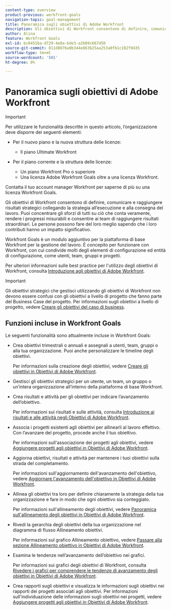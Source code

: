 ```yaml
---
content-type: overview
product-previous: workfront-goals
navigation-topic: goal-management
title: Panoramica sugli obiettivi di Adobe Workfront
description: Gli obiettivi di Workfront consentono di definire, comunicare e raggiungere risultati strategici collegando la strategia all’esecuzione e alla consegna del lavoro.
author: Alina
feature: Workfront Goals
exl-id: bc0451ba-d729-4e8a-bde3-a2609c667d50
source-git-commit: 811d8076a0b344e863b25aa253a0fb1c102f0435
workflow-type: tm+mt
source-wordcount: '501'
ht-degree: 0%

---
```


# Panoramica sugli obiettivi di Adobe Workfront

>[!IMPORTANT]
>
>Per utilizzare le funzionalità descritte in questo articolo, l’organizzazione deve disporre dei seguenti elementi:
>
>* Per il nuovo piano e la nuova struttura delle licenze:
>
>   * Il piano Ultimate Workfront
>    
>* Per il piano corrente e la struttura delle licenze:
>
>   * Un piano Workfront Pro o superiore
>   * Una licenza Adobe Workfront Goals oltre a una licenza Workfront.
>
>Contatta il tuo account manager Workfront per saperne di più su una licenza Workfront Goals.


Gli obiettivi di Workfront consentono di definire, comunicare e raggiungere risultati strategici collegando la strategia all’esecuzione e alla consegna del lavoro. Puoi concentrare gli sforzi di tutti su ciò che conta veramente, rendere i progressi misurabili e consentire ai team di raggiungere risultati straordinari. Le persone possono fare del loro meglio sapendo che i loro contributi hanno un impatto significativo.

Workfront Goals è un modulo aggiuntivo per la piattaforma di base Workfront per la gestione del lavoro. È concepito per funzionare con Workfront, con cui condivide molti degli elementi di configurazione ed entità di configurazione, come utenti, team, gruppi e progetti.

Per ulteriori informazioni sulle best practice per l&#39;utilizzo degli obiettivi di Workfront, consulta [Introduzione agli obiettivi di Adobe Workfront](../../workfront-goals/goal-management/getting-started-with-wf-goals.md).

>[!IMPORTANT]
>
>Gli obiettivi strategici che gestisci utilizzando gli obiettivi di Workfront non devono essere confusi con gli obiettivi a livello di progetto che fanno parte del Business Case del progetto. Per informazioni sugli obiettivi a livello di progetto, vedere [Creare gli obiettivi del caso di business](../../manage-work/projects/define-a-business-case/create-business-case-goals.md).

## Funzioni incluse in Workfront Goals

Le seguenti funzionalità sono attualmente incluse in Workfront Goals:

* Crea obiettivi trimestrali o annuali e assegnali a utenti, team, gruppi o alla tua organizzazione. Puoi anche personalizzare le timeline degli obiettivi.

  Per informazioni sulla creazione degli obiettivi, vedere [Creare gli obiettivi in Obiettivi di Adobe Workfront](../../workfront-goals/goal-management/create-goals.md).

* Gestisci gli obiettivi strategici per un utente, un team, un gruppo o un’intera organizzazione all’interno della piattaforma di base Workfront.
* Crea risultati e attività per gli obiettivi per indicare l’avanzamento dell’obiettivo.

  Per informazioni sui risultati e sulle attività, consulta [Introduzione ai risultati e alle attività negli Obiettivi di Adobe Workfront](../../workfront-goals/results-and-activities/get-started-with-results-and-activities.md).

* Associa i progetti esistenti agli obiettivi per allinearli al lavoro effettivo. Con l’avanzare del progetto, procede anche il tuo obiettivo.

  Per informazioni sull&#39;associazione dei progetti agli obiettivi, vedere [Aggiungere progetti agli obiettivi in Obiettivi di Adobe Workfront](../../workfront-goals/results-and-activities/connect-projects-to-goals-overview.md).

* Aggiorna obiettivi, risultati e attività per mantenere i tuoi obiettivi sulla strada del completamento.

  Per informazioni sull&#39;aggiornamento dell&#39;avanzamento dell&#39;obiettivo, vedere [Aggiornare l&#39;avanzamento dell&#39;obiettivo in Obiettivi di Adobe Workfront](../../workfront-goals/goal-review-and-workfront-goals-sections/check-in-goals.md).

* Allinea gli obiettivi tra loro per definire chiaramente la strategia della tua organizzazione e fare in modo che ogni obiettivo sia conteggiato.

  Per informazioni sull&#39;allineamento degli obiettivi, vedere [Panoramica sull&#39;allineamento degli obiettivi in Obiettivi di Adobe Workfront](../../workfront-goals/goal-alignment/goal-alignment-overview.md).

* Rivedi la gerarchia degli obiettivi della tua organizzazione nel diagramma di flusso Allineamento obiettivi.

  Per informazioni sul grafico Allineamento obiettivo, vedere [Passare alla sezione Allineamento obiettivo in Obiettivi di Adobe Workfront](../../workfront-goals/goal-alignment/navigate-goal-alignment-chart.md).

* Esamina le tendenze nell’avanzamento dell’obiettivo nei grafici.

  Per informazioni sui grafici degli obiettivi di Workfront, consulta [Rivedere i grafici per comprendere le tendenze di avanzamento degli obiettivi in Obiettivi di Adobe Workfront](../../workfront-goals/goal-review-and-workfront-goals-sections/review-goal-graphs.md).

* Crea rapporti sugli obiettivi e visualizza le informazioni sugli obiettivi nei rapporti dei progetti associati agli obiettivi. Per informazioni sull&#39;individuazione delle informazioni sugli obiettivi nei progetti, vedere [Aggiungere progetti agli obiettivi in Obiettivi di Adobe Workfront](../../workfront-goals/results-and-activities/connect-projects-to-goals-overview.md).


